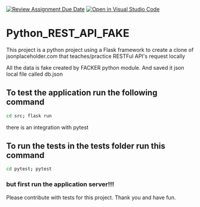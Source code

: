 [![Review Assignment Due Date](https://classroom.github.com/assets/deadline-readme-button-22041afd0340ce965d47ae6ef1cefeee28c7c493a6346c4f15d667ab976d596c.svg)](https://classroom.github.com/a/M_2hblNR)
[![Open in Visual Studio Code](https://classroom.github.com/assets/open-in-vscode-2e0aaae1b6195c2367325f4f02e2d04e9abb55f0b24a779b69b11b9e10269abc.svg)](https://classroom.github.com/online_ide?assignment_repo_id=17590789&assignment_repo_type=AssignmentRepo)
# Python_REST_API_FAKE

This project is a python project
using a Flask framework to create a clone of jsonplaceholder.com
that teaches/practice RESTFul API's request locally

All the data is fake created by FACKER python module.
And saved it json local file called db.json


## To test the application run the following command


```bash
cd src; flask run
```

there is an integration with pytest

## To run the tests in the tests folder run this command

```bash
cd pytest; pytest
```

### but first run the application server!!!



Please contribute with tests for this project.
Thank you and have fun.